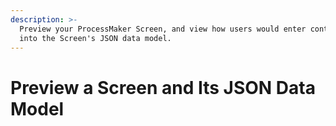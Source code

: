 ```yaml
---
description: >-
  Preview your ProcessMaker Screen, and view how users would enter control data
  into the Screen's JSON data model.
---
```


# Preview a Screen and Its JSON Data Model

